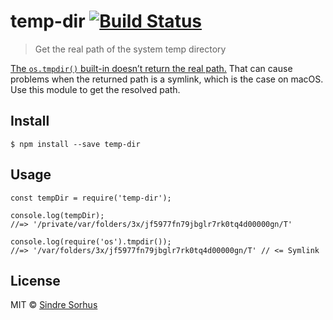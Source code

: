 temp-dir [![Build Status](https://travis-ci.org/sindresorhus/temp-dir.svg?branch=master)](https://travis-ci.org/sindresorhus/temp-dir)
======================================================================================================================================

> Get the real path of the system temp directory

[The `os.tmpdir()` built-in doesn’t return the real path.](https://github.com/nodejs/node/issues/11422) That can cause problems when the returned path is a symlink, which is the case on macOS. Use this module to get the resolved path.

Install
-------

    $ npm install --save temp-dir

Usage
-----

    const tempDir = require('temp-dir');

    console.log(tempDir);
    //=> '/private/var/folders/3x/jf5977fn79jbglr7rk0tq4d00000gn/T'

    console.log(require('os').tmpdir());
    //=> '/var/folders/3x/jf5977fn79jbglr7rk0tq4d00000gn/T' // <= Symlink

License
-------

MIT © [Sindre Sorhus](https://sindresorhus.com)
